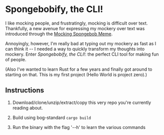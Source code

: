 # Spongebobify, the CLI!

I like mocking people, and frustratingly, mocking is difficult over text. Thankfully, a new avenue for expressing my mockery over text was introduced through the [Mocking Spongebob Meme](https://knowyourmeme.com/memes/mocking-spongebob).

Annoyingly, however, I'm really bad at typing out my mockery as fast as I can think it -- I needed a way to quickly transform my thoughts into mockery. Enter *Spongebobify, the CLI!*: the perfect CLI tool for making fun of people. 

(Also I've wanted to learn Rust for a few years and finally got around to starting on that. This is my first project (Hello World is project zero).)

## Instructions

1. Download/clone/unzip/extract/copy this very repo you're currently reading about.

2. Build using bog-standard `cargo build`

3. Run the binary with the flag '--h' to learn the various commands